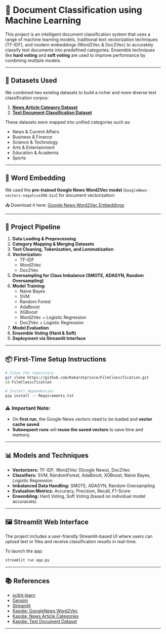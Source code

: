 # 🧠 Document Classification using Machine Learning

This project is an intelligent document classification system that uses a range of machine learning models, traditional text vectorization techniques (TF-IDF), and modern embeddings (Word2Vec & Doc2Vec) to accurately classify text documents into predefined categories. Ensemble techniques like **hard voting** and **soft voting** are used to improve performance by combining multiple models.

---

## 📁 Datasets Used

We combined two existing datasets to build a richer and more diverse text classification corpus:

1. **[News Article Category Dataset](https://www.kaggle.com/datasets/timilsinabimal/newsarticlecategories)**  
2. **[Text Document Classification Dataset](https://www.kaggle.com/datasets/sunilthite/text-document-classification-dataset)**  

These datasets were mapped into unified categories such as:
- News & Current Affairs
- Business & Finance
- Science & Technology
- Arts & Entertainment
- Education & Academia
- Sports

---

## 🧩 Word Embedding

We used the **pre-trained Google News Word2Vec model** (`GoogleNews-vectors-negative300.bin`) for document vectorization:

📥 Download it here: [Google News Word2Vec Embeddings](https://www.kaggle.com/datasets/leadbest/googlenewsvectorsnegative300)

---

## 🚀 Project Pipeline

1. **Data Loading & Preprocessing**
2. **Category Mapping & Merging Datasets**
3. **Text Cleaning, Tokenization, and Lemmatization**
4. **Vectorization:**
   - TF-IDF
   - Word2Vec
   - Doc2Vec
5. **Oversampling for Class Imbalance (SMOTE, ADASYN, Random Oversampling)**
6. **Model Training:**
   - Naive Bayes
   - SVM
   - Random Forest
   - AdaBoost
   - XGBoost
   - Word2Vec + Logistic Regression
   - Doc2Vec + Logistic Regression
7. **Model Evaluation**
8. **Ensemble Voting (Hard & Soft)**
9. **Deployment via Streamlit Interface**

---

## 📦 First-Time Setup Instructions

```bash
# Clone the repository
git clone https://github.com/Kakarotprince/FileClassification.git
cd FileClassification

# Install dependencies
pip install -r Requirements.txt
```

### ⚠️ Important Note:

- On **first run**, the Google News vectors need to be loaded and **vector cache saved**.
- **Subsequent runs** will **reuse the saved vectors** to save time and memory.

---

## 📊 Models and Techniques

- **Vectorizers:** TF-IDF, Word2Vec (Google News), Doc2Vec
- **Classifiers:** SVM, RandomForest, AdaBoost, XGBoost, Naive Bayes, Logistic Regression
- **Imbalanced Data Handling:** SMOTE, ADASYN, Random Oversampling
- **Evaluation Metrics:** Accuracy, Precision, Recall, F1-Score
- **Ensembling:** Hard Voting, Soft Voting (based on individual model accuracies)

---

## 🖼️ Streamlit Web Interface

The project includes a user-friendly Streamlit-based UI where users can upload text or files and receive classification results in real-time.

To launch the app:

```bash
streamlit run app.py
```

---

## 📚 References

- [scikit-learn](https://scikit-learn.org/)
- [Gensim](https://radimrehurek.com/gensim/)
- [Streamlit](https://streamlit.io/)
- [Kaggle: GoogleNews Word2Vec](https://www.kaggle.com/datasets/leadbest/googlenewsvectorsnegative300)
- [Kaggle: News Article Categories](https://www.kaggle.com/datasets/timilsinabimal/newsarticlecategories)
- [Kaggle: Text Document Dataset](https://www.kaggle.com/datasets/sunilthite/text-document-classification-dataset)

---
